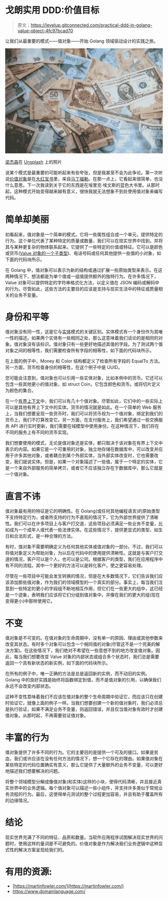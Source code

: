 # 戈朗实用 DDD:价值目标

> 原文：<https://levelup.gitconnected.com/practical-ddd-in-golang-value-object-4fc97bcad70>

让我们从最重要的模式——值对象——开始 Golang 领域驱动设计的实践之旅。

![](img/5eaf0254d802a3f184877bb2dfece35a.png)

[梁杰森](https://unsplash.com/@ninjason)在 [Unsplash](https://unsplash.com/) 上的照片

说某个模式是最重要的可能听起来有些夸张，但是我甚至不会为此争论。第一次听说[价值对象](https://martinfowler.com/bliki/ValueObject.html)是在[大红宝书](https://www.amazon.de/-/en/Martin-Fowler/dp/0321127420)里，来自[马丁福勒](https://twitter.com/martinfowler)。在那一点上，它看起来很简单，也没什么意思。下一次我读到关于它的东西是在埃里克·埃文斯的蓝色大书里。从那时起，这种模式开始变得越来越有意义，很快我就无法想象不到处使用值对象来编写代码。

# 简单却美丽

初看起来，值对象是一个简单的模式。它将一些属性组合成一个单元，提供特定的行为。这个单位代表了某种特定的质量或数量，我们可以在现实世界中找到，并将其与某种更复杂的物体联系起来。它提供了一些特定的价值或特征。它可以是颜色或货币([Value 对象的一个子类型](https://martinfowler.com/eaaCatalog/money.html))、电话号码或任何其他提供一些值的小对象，如下面的代码块所示。

在 Golang 中，值对象可以表示为新的结构或通过扩展一些原始类型来表示。在这两种情况下，想法都是为单个值或一组值提供额外的独特行为。在许多情况下，Value 对象可以提供特定的字符串格式化方法，以定义值在 JSON 编码或解码中的行为。尽管如此，这些方法的主要目的应该是支持与现实生活中的特征或质量相关的业务不变量。

# 身份和平等

值对象没有同一性，这是它与[实体](https://enterprisecraftsmanship.com/posts/entity-vs-value-object-the-ultimate-list-of-differences/)模式的关键区别。实体模式有一个身份作为其唯一性的描述。如果两个实体有一些相同之处，那么这意味着我们谈论的是相同的对象。值对象没有该标识。值对象只有一些更好地描述其值的字段。为了测试两个值对象之间的相等性，我们需要检查所有字段的相等性，如下面的代码块所示。

在上面的例子中，Money 和 Color 结构都定义了检查所有字段的 EqualTo 方法。另一方面，货币检查身份的相等性，在这个例子中是 UUID。

您可能会注意到，值对象也可以引用一些实体对象，比如本例中的货币。它还可以包含一些其他更小的值对象，如 struct Coin，它包含颜色和货币。或将切片定义为颜色的集合。

在一个[有界上下文](https://martinfowler.com/bliki/BoundedContext.html)中，我们可以有几十个值对象。尽管如此，它们中的一些实际上可以是其他有界上下文中的实体。货币的情况就是如此。在一个简单的 Web 服务上，当我们想要呈现一些货币时，我们可以将货币视为一个值对象，绑定到我们的货币上，我们不打算改变它。另一方面，在支付服务上，我们希望通过一些交换服务 API 进行实时更新，我们需要在域模型中使用身份。在这种情况下，我们将在不同的服务上有不同的货币实现。

我们想要使用的模式，无论是值对象还是实体，都只取决于该对象在有界上下文中表示的内容。如果它是一个可重用的对象，独立地存储在数据库中，可以改变并应用于许多其他对象，或者耦合到某个外部实体，当外部实体改变时，它也需要改变，我们就说实体。但是，如果一个对象描述了一些值，属于一个特定的实体，它是一个来自外部服务的简单拷贝，或者它不应该独立存在于数据库中，那么它就是一个值对象。

# 直言不讳

值对象最有用的特征是它的明确性。在 Golang(或任何其他编程语言)的原始类型不支持特定行为，或者所支持的行为不直观的情况下，它为外部世界提供了清晰性。我们可以在许多项目上与客户打交道，这些项目必须满足一些业务不变量，比如成为一个成年人或代表一些法律实体。在这些情况下，提供更显式的类型，如生日和合法形式，是一种合理的方法。

有时，值对象不需要明确定义为任何其他实体或值对象的一部分。不过，我们可以将值对象定义为帮助对象，为以后在代码中的使用提供清晰性。这就是与客户打交道的情况，客户可以是个人，也可以是公司。根据客户的类型，我们在应用程序中有不同的流程。其中一个更好的方法可以是转化客户，使之更容易处理。

尽管在一些项目中可能会发生转换的情况，但是在大多数情况下，它们告诉我们应该添加那些值对象，作为我们的领域模型的一个真实的部分。事实上，每当我们注意到一些特定的更小的字段组不断地相互作用，但它们在一些更大的组中，这已经是一个迹象，表明我们应该将它们分组到值对象中，并像在我们的更大的组(现在变得更小)中那样使用它。

# 不变

值对象是不可变的。在值对象的生命周期中，没有单一的原因、理由或其他参数来改变其状态。有时多个对象可以包含一个相同值的对象(尽管这不是一个完美的解决方案)。在这些情况下，我们绝对不希望在一些意想不到的地方改变值对象。因此，每当我们想要改变 Value 对象的内部状态或组合多个状态时，我们总是需要返回一个具有新状态的新实例，如下面的代码块所示。

在所有的例子中，唯一正确的方法是总是返回新的实例，而不动旧的实例。Golang 中的良好实践是始终将函数绑定到值，而不是值对象的引用，以确保我们永远不会改变内部状态。

这种不变性意味着我们不应该在值对象的整个生命周期中验证它，而应该只在创建时验证它，就像上面的例子一样。当我们想要创建一个新的值对象时，我们必须总是执行验证，如果不满足业务不变量，则返回错误，并且仅当值对象有效时才创建值对象。从那时起，不再需要验证值对象。

# 丰富的行为

值对象提供了许多不同的行为。它的主要目的是提供一个可及的接口。如果是贫血，我们或许应该在没有任何方法的情况下，想一个它存在的理由。如果值对象在某些特定的代码位置确实有意义，那么它提供了大量额外的业务不变量，可以更好地描述我们想要解决的问题。

将整个领域模型分解成像值对象(和实体)这样的小块，使得代码清晰，并且接近真实世界中的业务逻辑。每个值对象可以描述一些小组件，并支持许多类似于常规业务流程的行为。最后，这使得单元测试的整个过程更加容易，并且有助于覆盖所有的边缘情况。

# 结论

现实世界充满了不同的特征、品质和数量。当软件应用程序试图解决现实世界的问题时，使用这样的量词是不可避免的。价值对象是作为解决我们业务逻辑中这种显式性的解决方案呈现给我们的。

# 有用的资源:

*   [https://martinfowler.com/](https://martinfowler.com/)
*   https://www.domainlanguage.com/